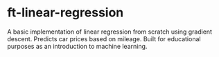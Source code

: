 # ft-linear-regression
A basic implementation of linear regression from scratch using gradient descent. Predicts car prices based on mileage. Built for educational purposes as an introduction to machine learning.
